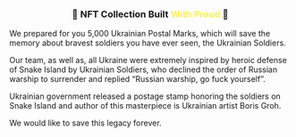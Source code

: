 <div align="center"><h3>💙 NFT Collection Built <span style="color: #fef350;">With Proud</span> 💛</h3></div>

We prepared for you 5,000 Ukrainian Postal Marks, which will save the memory about bravest soldiers you have ever seen, the Ukrainian Soldiers. 

Our team, as well as, all Ukraine were extremely inspired by heroic defense of Snake Island by Ukrainian Soldiers, who declined the order of Russian warship to surrender and replied “Russian warship, go fuck yourself”. 

Ukrainian government released a postage stamp honoring the soldiers on Snake Island and author of this masterpiece is Ukrainian artist Boris Groh. 

We would like to save this legacy forever.
